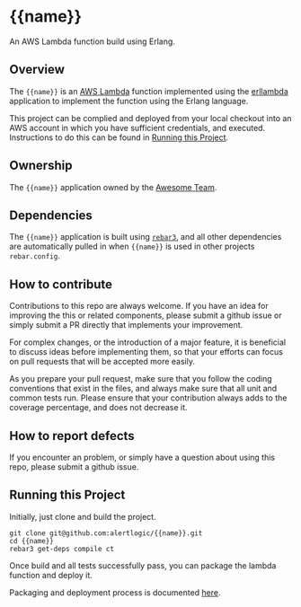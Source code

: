 {{name}}
=================

An AWS Lambda function build using Erlang.


## Overview

The `{{name}}` is an [AWS Lambda](https://aws.amazon.com/lambda/)
function implemented using the
[erllambda](https://algithub.pd.alertlogic.net/alertlogic/erllambda)
application to implement the function using the Erlang language.

This project can be complied and deployed from your local checkout into an
AWS account in which you have sufficient credentials, and executed.
Instructions to do this can be found in
[Running this Project](#running-this-project).


## Ownership

The `{{name}}` application owned by the [Awesome Team]().


## Dependencies

The `{{name}}` application is built using
[`rebar3`](http://www.rebar3.org), and all other dependencies are
automatically pulled in when `{{name}}` is used in other projects
`rebar.config`.


## How to contribute

Contributions to this repo are always welcome.  If you have an idea for
improving the this or related components, please submit a
github issue or simply submit a PR directly that implements your improvement.

For complex changes, or the introduction of a major feature, it is
beneficial to discuss ideas before implementing them, so that your efforts
can focus on pull requests that will be accepted more easily.

As you prepare your pull request, make sure that you follow the coding
conventions that exist in the files, and always make sure that all unit and
common tests run.  Please ensure that your contribution always adds to the
coverage percentage, and does not decrease it.


## How to report defects

If you encounter an problem, or simply have a question about using this
repo, please submit a github issue.


## Running this Project

Initially, just clone and build the project.

```
git clone git@github.com:alertlogic/{{name}}.git
cd {{name}}
rebar3 get-deps compile ct
```

Once build and all tests successfully pass, you can package the lambda
function and deploy it.

Packaging and deployment process is documented [here](https://github.com/alertlogic/rebar3_erllambda#creating-a-package).

<!--- vim: sw=4 et ts=4 -->
